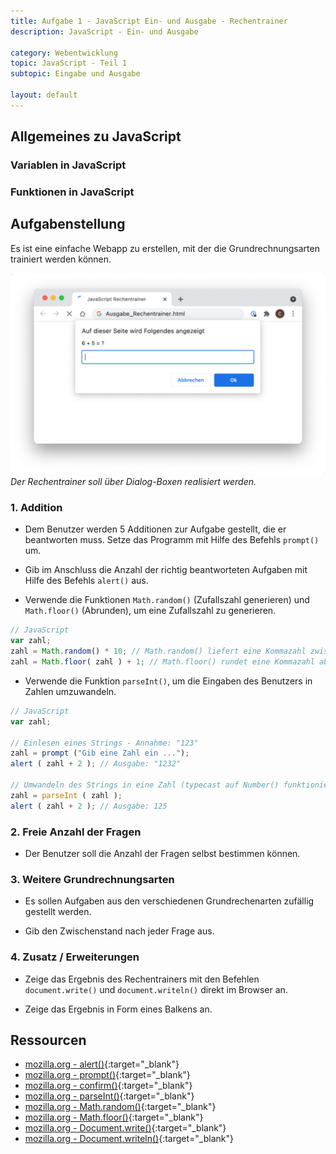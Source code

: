 ```yaml
---
title: Aufgabe 1 - JavaScript Ein- und Ausgabe - Rechentrainer
description: JavaScript - Ein- und Ausgabe

category: Webentwicklung
topic: JavaScript - Teil 1
subtopic: Eingabe und Ausgabe

layout: default
---
```

## Allgemeines zu JavaScript

### Variablen in JavaScript

### Funktionen in JavaScript

## Aufgabenstellung
Es ist eine einfache Webapp zu erstellen, mit der die Grundrechnungsarten trainiert werden können.

![Beispielhafte Umsetzung](img/js_rechentrainer.png)
*Der Rechentrainer soll über Dialog-Boxen realisiert werden.*


### 1. Addition

* Dem Benutzer werden 5 Additionen zur Aufgabe gestellt, die er beantworten muss. Setze das Programm mit Hilfe des Befehls `prompt()` um.

* Gib im Anschluss die Anzahl der richtig beantworteten Aufgaben mit Hilfe des Befehls `alert()` aus.

* Verwende die Funktionen `Math.random()` (Zufallszahl generieren) und `Math.floor()` (Abrunden), um eine Zufallszahl zu generieren.

```javascript
// JavaScript
var zahl;
zahl = Math.random() * 10; // Math.random() liefert eine Kommazahl zwischen 0 - 1
zahl = Math.floor( zahl ) + 1; // Math.floor() rundet eine Kommazahl ab
```
* Verwende die Funktion `parseInt()`, um die Eingaben des Benutzers in Zahlen umzuwandeln.

```javascript
// JavaScript
var zahl;

// Einlesen eines Strings - Annahme: "123"
zahl = prompt ("Gib eine Zahl ein ...");
alert ( zahl + 2 ); // Ausgabe: "1232"

// Umwandeln des Strings in eine Zahl (typecast auf Number() funktioniert auch)
zahl = parseInt ( zahl ); 
alert ( zahl + 2 ); // Ausgabe: 125
```

### 2. Freie Anzahl der Fragen
* Der Benutzer soll die Anzahl der Fragen selbst bestimmen können.

### 3. Weitere Grundrechnungsarten
* Es sollen Aufgaben aus den verschiedenen Grundrechenarten zufällig gestellt werden.

* Gib den Zwischenstand nach jeder Frage aus.

### 4. Zusatz / Erweiterungen
* Zeige das Ergebnis des Rechentrainers mit den Befehlen `document.write()` und `document.writeln()` direkt im Browser an.

* Zeige das Ergebnis in Form eines Balkens an.

## Ressourcen
* [mozilla.org - alert()](https://developer.mozilla.org/en-US/docs/Web/API/Window/alert){:target="_blank"}
* [mozilla.org - prompt()](https://developer.mozilla.org/en-US/docs/Web/API/Window/prompt){:target="_blank"}
* [mozilla.org - confirm()](https://developer.mozilla.org/en-US/docs/Web/API/Window/confirm){:target="_blank"}
* [mozilla.org - parseInt()](https://developer.mozilla.org/en-US/docs/Web/JavaScript/Reference/Global_Objects/parseInt){:target="_blank"}
* [mozilla.org - Math.random()](https://developer.mozilla.org/de/docs/Web/JavaScript/Reference/Global_Objects/Math/random){:target="_blank"}
* [mozilla.org - Math.floor()](https://developer.mozilla.org/de/docs/Web/JavaScript/Reference/Global_Objects/Math/floor){:target="_blank"}
* [mozilla.org - Document.write()](https://developer.mozilla.org/en-US/docs/Web/API/Document/write){:target="_blank"}
* [mozilla.org - Document.writeln()](https://developer.mozilla.org/en-US/docs/Web/API/Document/writeln){:target="_blank"}